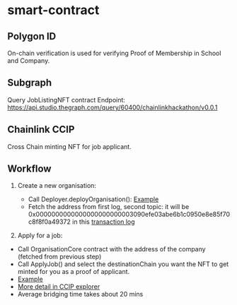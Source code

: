 # smart-contract

## Polygon ID

On-chain verification is used for verifying Proof of Membership in School and Company.

## Subgraph

Query JobListingNFT contract
Endpoint: https://api.studio.thegraph.com/query/60400/chainlinkhackathon/v0.0.1

## Chainlink CCIP

Cross Chain minting NFT for job applicant.

## Workflow

1. Create a new organisation:

   - Call Deployer.deployOrganisation(): [Example](0xcdd352232348eebaa6314f313616c495740d09cafe6cde4e8a523de5536a71b3)
   - Fetch the address from first log, second topic: it will be 0x0000000000000000000000003090efe03abe6b1c0950e8e85f70c8f8f0a49372 in this [transaction log](https://mumbai.polygonscan.com/tx/0xcdd352232348eebaa6314f313616c495740d09cafe6cde4e8a523de5536a71b3#eventlog)

2. Apply for a job:

- Call OrganisationCore contract with the address of the company (fetched from previous step)
- Call ApplyJob() and select the destinationChain you want the NFT to get minted for you as a proof of applicant.
- [Example](https://mumbai.polygonscan.com/tx/0x65624c6bc665cd9d55b6a6abeba1601a9bb79215c8a95bf51f44410d4cae2ef4)
- [More detail in CCIP explorer](https://ccip.chain.link/msg/0xe36783cf46ae32dfc6135207597ac480fa9d41a6a31cd01f7ef67bc640d8e534)
- Average bridging time takes about 20 mins
